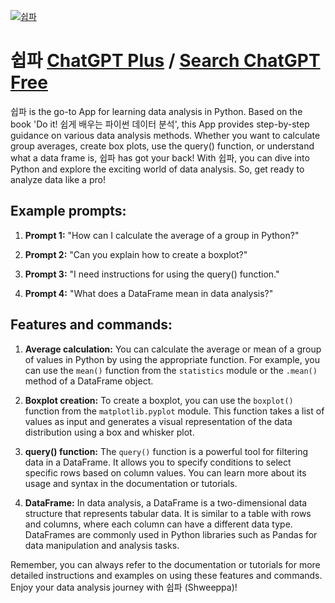 
[![쉽파](https://files.oaiusercontent.com/file-ce9L5aMIruG2D7QhSNMvlCWy?se=2123-10-17T07%3A11%3A16Z&sp=r&sv=2021-08-06&sr=b&rscc=max-age%3D31536000%2C%20immutable&rscd=attachment%3B%20filename%3D3cf4d891-128e-40c8-b70e-08c00adb13f5.png&sig=FSRXwphEBMYZguBCazgp0ACr7ckUXmvh2raNh6aY4Kc%3D)](https://chat.openai.com/g/g-MUXmU2SdW-swibpa)

# 쉽파 [ChatGPT Plus](https://chat.openai.com/g/g-MUXmU2SdW-swibpa) / [Search ChatGPT Free](https://gptcall.net/index.html#/?search=%EC%89%BD%ED%8C%8C)

쉽파 is the go-to App for learning data analysis in Python. Based on the book 'Do it! 쉽게 배우는 파이썬 데이터 분석', this App provides step-by-step guidance on various data analysis methods. Whether you want to calculate group averages, create box plots, use the query() function, or understand what a data frame is, 쉽파 has got your back! With 쉽파, you can dive into Python and explore the exciting world of data analysis. So, get ready to analyze data like a pro!

## Example prompts:

1. **Prompt 1:** "How can I calculate the average of a group in Python?"

2. **Prompt 2:** "Can you explain how to create a boxplot?"

3. **Prompt 3:** "I need instructions for using the query() function."

4. **Prompt 4:** "What does a DataFrame mean in data analysis?"

## Features and commands:

1. **Average calculation:** You can calculate the average or mean of a group of values in Python by using the appropriate function. For example, you can use the `mean()` function from the `statistics` module or the `.mean()` method of a DataFrame object.

2. **Boxplot creation:** To create a boxplot, you can use the `boxplot()` function from the `matplotlib.pyplot` module. This function takes a list of values as input and generates a visual representation of the data distribution using a box and whisker plot.

3. **query() function:** The `query()` function is a powerful tool for filtering data in a DataFrame. It allows you to specify conditions to select specific rows based on column values. You can learn more about its usage and syntax in the documentation or tutorials.

4. **DataFrame:** In data analysis, a DataFrame is a two-dimensional data structure that represents tabular data. It is similar to a table with rows and columns, where each column can have a different data type. DataFrames are commonly used in Python libraries such as Pandas for data manipulation and analysis tasks.

Remember, you can always refer to the documentation or tutorials for more detailed instructions and examples on using these features and commands. Enjoy your data analysis journey with 쉽파 (Shweeppa)!


